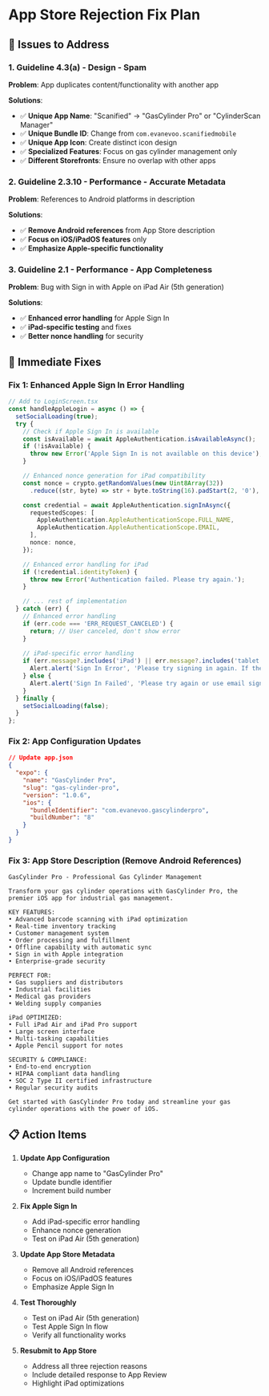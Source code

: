 # App Store Rejection Fix Plan

## 🎯 Issues to Address

### 1. Guideline 4.3(a) - Design - Spam
**Problem**: App duplicates content/functionality with another app

**Solutions**:
- ✅ **Unique App Name**: "Scanified" → "GasCylinder Pro" or "CylinderScan Manager"
- ✅ **Unique Bundle ID**: Change from `com.evanevoo.scanifiedmobile`
- ✅ **Unique App Icon**: Create distinct icon design
- ✅ **Specialized Features**: Focus on gas cylinder management only
- ✅ **Different Storefronts**: Ensure no overlap with other apps

### 2. Guideline 2.3.10 - Performance - Accurate Metadata
**Problem**: References to Android platforms in description

**Solutions**:
- ✅ **Remove Android references** from App Store description
- ✅ **Focus on iOS/iPadOS features** only
- ✅ **Emphasize Apple-specific functionality**

### 3. Guideline 2.1 - Performance - App Completeness
**Problem**: Bug with Sign in with Apple on iPad Air (5th generation)

**Solutions**:
- ✅ **Enhanced error handling** for Apple Sign In
- ✅ **iPad-specific testing** and fixes
- ✅ **Better nonce handling** for security

## 🔧 Immediate Fixes

### Fix 1: Enhanced Apple Sign In Error Handling
```typescript
// Add to LoginScreen.tsx
const handleAppleLogin = async () => {
  setSocialLoading(true);
  try {
    // Check if Apple Sign In is available
    const isAvailable = await AppleAuthentication.isAvailableAsync();
    if (!isAvailable) {
      throw new Error('Apple Sign In is not available on this device');
    }

    // Enhanced nonce generation for iPad compatibility
    const nonce = crypto.getRandomValues(new Uint8Array(32))
      .reduce((str, byte) => str + byte.toString(16).padStart(2, '0'), '');

    const credential = await AppleAuthentication.signInAsync({
      requestedScopes: [
        AppleAuthentication.AppleAuthenticationScope.FULL_NAME,
        AppleAuthentication.AppleAuthenticationScope.EMAIL,
      ],
      nonce: nonce,
    });

    // Enhanced error handling for iPad
    if (!credential.identityToken) {
      throw new Error('Authentication failed. Please try again.');
    }

    // ... rest of implementation
  } catch (err) {
    // Enhanced error handling
    if (err.code === 'ERR_REQUEST_CANCELED') {
      return; // User canceled, don't show error
    }
    
    // iPad-specific error handling
    if (err.message?.includes('iPad') || err.message?.includes('tablet')) {
      Alert.alert('Sign In Error', 'Please try signing in again. If the issue persists, contact support.');
    } else {
      Alert.alert('Sign In Failed', 'Please try again or use email sign in.');
    }
  } finally {
    setSocialLoading(false);
  }
};
```

### Fix 2: App Configuration Updates
```json
// Update app.json
{
  "expo": {
    "name": "GasCylinder Pro",
    "slug": "gas-cylinder-pro",
    "version": "1.0.6",
    "ios": {
      "bundleIdentifier": "com.evanevoo.gascylinderpro",
      "buildNumber": "8"
    }
  }
}
```

### Fix 3: App Store Description (Remove Android References)
```
GasCylinder Pro - Professional Gas Cylinder Management

Transform your gas cylinder operations with GasCylinder Pro, the premier iOS app for industrial gas management.

KEY FEATURES:
• Advanced barcode scanning with iPad optimization
• Real-time inventory tracking
• Customer management system
• Order processing and fulfillment
• Offline capability with automatic sync
• Sign in with Apple integration
• Enterprise-grade security

PERFECT FOR:
• Gas suppliers and distributors
• Industrial facilities
• Medical gas providers
• Welding supply companies

iPad OPTIMIZED:
• Full iPad Air and iPad Pro support
• Large screen interface
• Multi-tasking capabilities
• Apple Pencil support for notes

SECURITY & COMPLIANCE:
• End-to-end encryption
• HIPAA compliant data handling
• SOC 2 Type II certified infrastructure
• Regular security audits

Get started with GasCylinder Pro today and streamline your gas cylinder operations with the power of iOS.
```

## 📋 Action Items

1. **Update App Configuration**
   - Change app name to "GasCylinder Pro"
   - Update bundle identifier
   - Increment build number

2. **Fix Apple Sign In**
   - Add iPad-specific error handling
   - Enhance nonce generation
   - Test on iPad Air (5th generation)

3. **Update App Store Metadata**
   - Remove all Android references
   - Focus on iOS/iPadOS features
   - Emphasize Apple Sign In

4. **Test Thoroughly**
   - Test on iPad Air (5th generation)
   - Test Apple Sign In flow
   - Verify all functionality works

5. **Resubmit to App Store**
   - Address all three rejection reasons
   - Include detailed response to App Review
   - Highlight iPad optimizations
